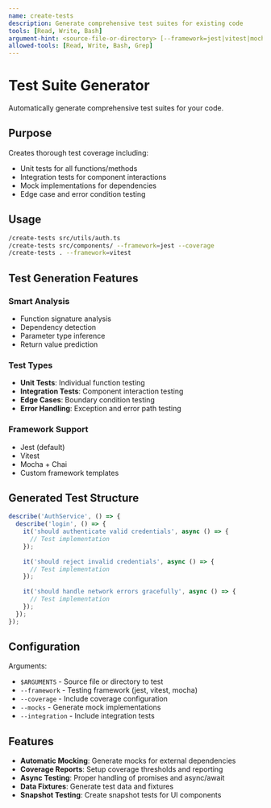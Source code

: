 ```yaml
---
name: create-tests
description: Generate comprehensive test suites for existing code
tools: [Read, Write, Bash]
argument-hint: <source-file-or-directory> [--framework=jest|vitest|mocha] [--coverage]
allowed-tools: [Read, Write, Bash, Grep]
---
```


# Test Suite Generator

Automatically generate comprehensive test suites for your code.

## Purpose

Creates thorough test coverage including:
- Unit tests for all functions/methods
- Integration tests for component interactions
- Mock implementations for dependencies
- Edge case and error condition testing

## Usage

```bash
/create-tests src/utils/auth.ts
/create-tests src/components/ --framework=jest --coverage
/create-tests . --framework=vitest
```

## Test Generation Features

### Smart Analysis
- Function signature analysis
- Dependency detection
- Parameter type inference
- Return value prediction

### Test Types
- **Unit Tests**: Individual function testing
- **Integration Tests**: Component interaction testing
- **Edge Cases**: Boundary condition testing
- **Error Handling**: Exception and error path testing

### Framework Support
- Jest (default)
- Vitest
- Mocha + Chai
- Custom framework templates

## Generated Test Structure

```typescript
describe('AuthService', () => {
  describe('login', () => {
    it('should authenticate valid credentials', async () => {
      // Test implementation
    });
    
    it('should reject invalid credentials', async () => {
      // Test implementation
    });
    
    it('should handle network errors gracefully', async () => {
      // Test implementation
    });
  });
});
```

## Configuration

Arguments:
- `$ARGUMENTS` - Source file or directory to test
- `--framework` - Testing framework (jest, vitest, mocha)
- `--coverage` - Include coverage configuration
- `--mocks` - Generate mock implementations
- `--integration` - Include integration tests

## Features

- **Automatic Mocking**: Generate mocks for external dependencies
- **Coverage Reports**: Setup coverage thresholds and reporting
- **Async Testing**: Proper handling of promises and async/await
- **Data Fixtures**: Generate test data and fixtures
- **Snapshot Testing**: Create snapshot tests for UI components